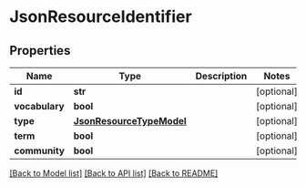 # JsonResourceIdentifier

## Properties
Name | Type | Description | Notes
------------ | ------------- | ------------- | -------------
**id** | **str** |  | [optional] 
**vocabulary** | **bool** |  | [optional] 
**type** | [**JsonResourceTypeModel**](JsonResourceTypeModel.md) |  | [optional] 
**term** | **bool** |  | [optional] 
**community** | **bool** |  | [optional] 

[[Back to Model list]](../README.md#documentation-for-models) [[Back to API list]](../README.md#documentation-for-api-endpoints) [[Back to README]](../README.md)


